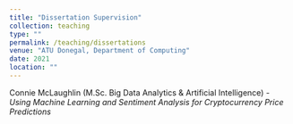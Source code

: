 ```yaml
---
title: "Dissertation Supervision"
collection: teaching
type: ""
permalink: /teaching/dissertations
venue: "ATU Donegal, Department of Computing"
date: 2021
location: ""
---
```


Connie McLaughlin (M.Sc. Big Data Analytics & Artificial Intelligence) - _Using Machine Learning and Sentiment Analysis for Cryptocurrency Price Predictions_
